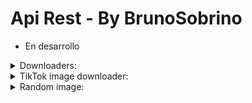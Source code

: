 # Api Rest - By BrunoSobrino

- En desarrollo

<details>
<summary>Downloaders:</summary>

### YT downloader v1:
- **audio:**
  - Uso: `http://n3.boxmine.xyz:3036/v1/ytmp3?url=${url}`
  - Ejemplo: [http://n3.boxmine.xyz:3036/v1/ytmp3?url=https://youtu.be/JLWRZ8eWyZo?si=EmeS9fJvS_OkDk7p](http://n3.boxmine.xyz:3036/v1/ytmp3?url=https://youtu.be/JLWRZ8eWyZo?si=EmeS9fJvS_OkDk7p)
- **video:**
  - Uso: `http://n3.boxmine.xyz:3036/v2/ytmp4?url=${url}`
  - Ejemplo: [http://n3.boxmine.xyz:3036/v1/ytmp4?url=https://youtu.be/JLWRZ8eWyZo?si=EmeS9fJvS_OkDk7p](http://n3.boxmine.xyz:3036/v1/ytmp4?url=https://youtu.be/JLWRZ8eWyZo?si=EmeS9fJvS_OkDk7p)

### YT downloader v2:
- **audio:**
  - Uso: `http://n3.boxmine.xyz:3036/v2/ytmp3?url=${url}`
  - Ejemplo: [http://n3.boxmine.xyz:3036/v2/ytmp3?url=https://youtu.be/JLWRZ8eWyZo?si=EmeS9fJvS_OkDk7p](http://n3.boxmine.xyz:3036/v2/ytmp3?url=https://youtu.be/JLWRZ8eWyZo?si=EmeS9fJvS_OkDk7p)
- **video:**
  - Uso: `http://n3.boxmine.xyz:3036/v2/ytmp4?url=${url}`
  - Ejemplo: [http://n3.boxmine.xyz:3036/v2/ytmp4?url=https://youtu.be/JLWRZ8eWyZo?si=EmeS9fJvS_OkDk7p](http://n3.boxmine.xyz:3036/v2/ytmp4?url=https://youtu.be/JLWRZ8eWyZo?si=EmeS9fJvS_OkDk7p)

</details>

<details>
<summary>TikTok image downloader:</summary>

- Uso: `http://n3.boxmine.xyz:3036/ttimg?url=${url}`
- Ejemplo: [http://n3.boxmine.xyz:3036/ttimg?url=https://vm.tiktok.com/ZM2cqBRVS](http://n3.boxmine.xyz:3036/ttimg?url=https://vm.tiktok.com/ZM2cqBRVS)

</details>

<details>
<summary>Random image:</summary>

### nsfw:
- nsfwloli - [Enlace](http://n3.boxmine.xyz:3036/nsfw/nsfwloli)

</details>
